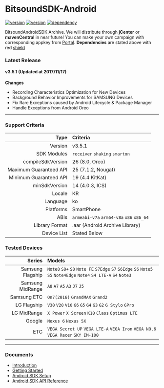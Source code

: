 # BitsoundSDK-Android

[![version](https://img.shields.io/badge/Bitsound-3.5.1-green.svg?style=flat-square)](#)
[![version](https://img.shields.io/badge/SoundllyPlayer-1.0.4-green.svg?style=flat-square)](#)
[![dependency](https://img.shields.io/badge/support--annotations-26.1.0-red.svg?style=flat-square)](#)

BitsoundAndroidSDK Archive. We will distribute through **jCenter** or **mavenCentral** in near future! You can make your own campaign with corresponding appkey from [Portal](https://portal.soundl.ly/login.html#/). **Dependencies** are stated above with red [shield](http://shields.io/)

### Latest Release

#### v3.5.1 (Updated at 2017/11/17)

**Changes**

- Recording Characteristics Optimization for New Devices
- Background Behavior Improvements for SAMSUNG Devices
- Fix Rare Exceptions caused by Android Lifecycle & Package Manager
- Handle Exceptions from Android Oreo

---

### Support Criteria

|                   Type | Criteria                                 |
| ---------------------: | :--------------------------------------- |
|                Version | v3.5.1                                   |
|            SDK Modules | `receiver` `shaking` `smarton`           |
|      compileSdkVersion | 26 (8.0, Oreo)                           |
| Maximum Guaranteed API | 25 (7.1.2, Nougat)                       |
| Minimum Guaranteed API | 19 (4.4 KitKat)                          |
|          minSdkVersion | 14 (4.0.3, ICS)                          |
|                 Locale | KR                                       |
|               Language | ko                                       |
|              Platforms | SmartPhone                               |
|                   ABIs | `armeabi-v7a` `arm64-v8a` `x86` `x86_64` |
|         Library Format | .aar (Android Archive Library)           |
|            Device List | Stated Below                             |

### Tested Devices

|           Series | Models                                   |
| ---------------: | :--------------------------------------- |
| Samsung Flagship | `Note8` `S8+` `S8` `Note FE` `S7Edge` `S7` `S6Edge` `S6` `Note5` `S5` `Note4Edge` `Note4` `S4 LTE-A` `S4` `Note3` |
| Samsung MidRange | `A8` `A7` `A5` `A3` `J7` `J5`            |
|      Samsung ETC | `On7(2016)` `GrandMAX` `Grand2`          |
|      LG Flagship | `V30` `V20` `V10` `G6` `G5` `G4` `G3` `G2` `G Stylo` `GPro` |
|      LG MidRange | `X Power` `X Screen` `K10` `Class` `Optimus LTE` |
|           Google | `Nexus 6` `Nexus 5X`                     |
|              ETC | `VEGA Secret UP` `VEGA LTE-A` `VEGA Iron` `VEGA NO.6` `VEGA Racer` `SKY IM-100` |

---

### Documents

- [Introduction](https://docs.bitsound.io/docs/introduction)
- [Getting Started](https://docs.bitsound.io/docs/getting-started)
- [Android SDK Setup](https://docs.bitsound.io/docs/android-setup)
- [Android SDK API Reference](https://docs.bitsound.io/docs/android)
